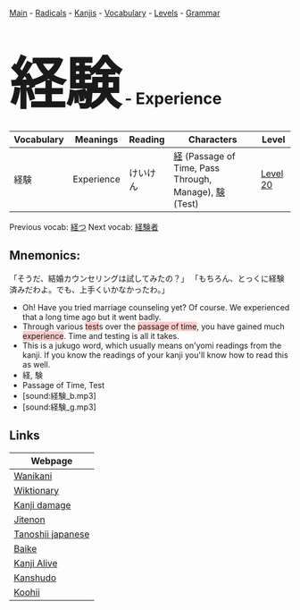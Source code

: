 <style> bigfont {font-size: 100px}</style>
[Main](../README.md) -
[Radicals](../radicals.md) -
[Kanjis](../kanjis.md) -
[Vocabulary](../vocabulary.md) -
[Levels](../levels.md) -
[Grammar](../grammar.md)
# <bigfont> 経験</bigfont> - Experience 

| Vocabulary | Meanings | Reading | Characters | Level |
| --- | --- | --- | --- | --- |
| 経験 | Experience | けいけん |  [経](../kanjis/経.md) (Passage of Time, Pass Through, Manage), [験](../kanjis/験.md) (Test) | [Level 20](../levels/wk_level20.md) |

Previous vocab: [経つ](経つ.md) Next vocab: [経験者](経験者.md) 

## Mnemonics:
「そうだ、結婚カウンセリングは試してみたの？」 「もちろん、とっくに経験済みだわよ。でも、上手くいかなかったわ。」
* Oh! Have you tried marriage counseling yet? Of course. We experienced that a long time ago but it went badly.
* Through various <span style="background-color:#ffcccb"> test</span>s over the <span style="background-color:#ffcccb"> passage of time</span>, you have gained much <span style="background-color:#ffcccb"> experience</span>. Time and testing is all it takes.
* This is a jukugo word, which usually means on'yomi readings from the kanji. If you know the readings of your kanji you'll know how to read this as well.
* 経, 験
* Passage of Time, Test
* [sound:経験_b.mp3]
* [sound:経験_g.mp3]


## Links 

| Webpage |
| --- |
| [Wanikani          ](https://www.wanikani.com/kanji/経験) |
| [Wiktionary        ](https://en.wiktionary.org/wiki/経験) |
| [Kanji damage      ](http://www.kanjidamage.com/kanji/search?utf8=✓&q=経験) |
| [Jitenon           ](https://jitenon.com/kanji/経験) |
| [Tanoshii japanese ](https://www.tanoshiijapanese.com/dictionary/kanji.cfm?k=経験) |
| [Baike             ](https://baike.baidu.com/item/経験) |
| [Kanji Alive       ](https://app.kanjialive.com/経験) |
| [Kanshudo          ](https://www.kanshudo.com/searchmn?q=経験) |
| [Koohii            ](https://kanji.koohii.com/study/kanji/経験) |
